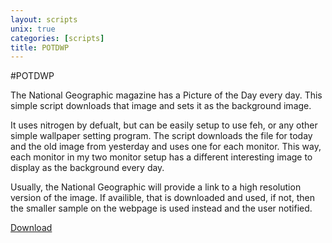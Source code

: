```yaml
---
layout: scripts
unix: true
categories: [scripts]
title: POTDWP
---
```

#POTDWP

The National Geographic magazine has a Picture of the Day every day.  This
simple script downloads that image and sets it as the background image.

It uses nitrogen by defualt, but can be easily setup to use feh, or any other
simple wallpaper setting program. The script downloads the file for today and
the old image from yesterday and uses one for each monitor. This way, each
monitor in my two monitor setup has a different interesting image to display as
the background every day.

Usually, the National Geographic will provide a link to a high resolution
version of the image. If availible, that is downloaded and used, if not, then
the smaller sample on the webpage is used instead and the user notified.

<a href="https://github.com/joshaw/bin/blob/master/bingWP">
<i class="icon-cloud-download"> </i> Download</a>
